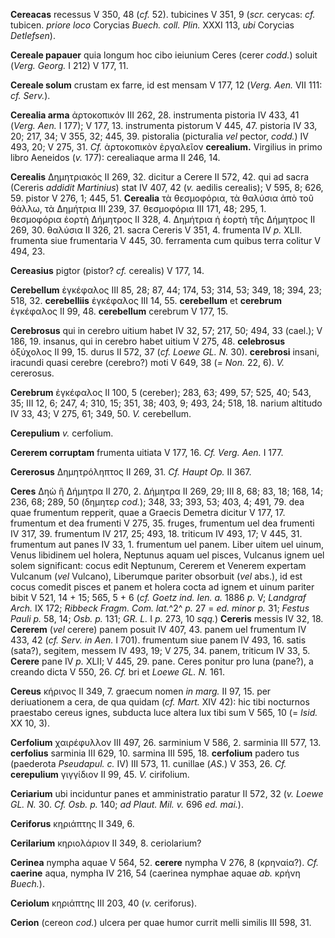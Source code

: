 **Cereacas** recessus V 350, 48 (*cf.* 52). tubicines V 351, 9 (*scr.*
cerycas: *cf.* tubicen. *priore loco* Corycias *Buech. coll. Plin.* XXXI
113, *ubi* Corycias *Detlefsen*).

**Cereale papauer** quia longum hoc cibo ieiunium Ceres (cerer *codd.*)
soluit (*Verg. Georg.* I 212) V 177, 11.

**Cereale solum** crustam ex farre, id est mensam V 177, 12 (*Verg.*
*Aen.* VII 111: *cf. Serv.*).

**Cerealia arma** ἀρτοκοπικόν III 262, 28. instrumenta pistoria IV 433,
41 (*Verg. Aen.* I 177); V 177, 13. instrumenta pistorum V 445, 47.
pistoria IV 33, 20; 217, 34; V 355, 32; 445, 39. pistoralia (picturalia
*vel* pector, *codd.*) IV 493, 20; V 275, 31. *Cf.* ἀρτοκοπικὸν
ἐργαλεῖον **cerealium.** Virgilius in primo libro Aeneidos (*v.* 177):
cerealiaque arma II 246, 14.

**Cerealis** Δημητριακὀς II 269, 32. dicitur a Cerere II 572, 42. qui ad
sacra (Cereris *addidit Martinius*) stat IV 407, 42 (*v.* aedilis
cerealis); V 595, 8; 626, 59. pistor V 276, 1; 445, 51. **Cerealia** τὰ
θεσμοφόρια, τὰ θαλύσια ἀπὸ τοῦ θάλλω, τὰ Δημήτρια III 239, 37.
θεσμοφόρια III 171, 48; 295, 1. θεσμοφόρια ἑορτὴ Δήμητρος II 328, 4.
Δημήτρια ἡ ἑορτὴ τῆς Δήμητρος II 269, 30. θαλύσια II 326, 21. sacra
Cereris V 351, 4. frumenta IV *p.* XLII. frumenta siue frumentaria V
445, 30. ferramenta cum quibus terra colitur V 494, 23.

**Cereasius** pigtor (pistor? *cf.* cerealis) V 177, 14.

**Cerebellum** ἐγκέφαλος III 85, 28; 87, 44; 174, 53; 314, 53; 349, 18;
394, 23; 518, 32. **cerebelliis** ἐγκέφαλος III 14, 55. **cerebellum**
et **cerebrum** ἐγκέφαλος II 99, 48. **cerebellum** cerebrum V 177, 15.

**Cerebrosus** qui in cerebro uitium habet IV 32, 57; 217, 50; 494, 33
(cael.); V 186, 19. insanus, qui in cerebro habet uitium V 275, 48.
**celebrosus** ὀξύχολος II 99, 15. durus II 572, 37 (*cf. Loewe GL.
N.* 30). **cerebrosi** insani, iracundi quasi cerebre (cerebro?) moti V
649, 38 (*= Non.* 22, 6). *V.* cererosus.

**Cerebrum** ἐγκέφαλος II 100, 5 (cereber); 283, 63; 499, 57; 525, 40;
543, 35; III 12, 6; 247, 4; 310, 15; 351, 38; 403, 9; 493, 24; 518, 18.
narium altitudo IV 33, 43; V 275, 61; 349, 50. *V.* cerebellum.

**Cerepulium** *v.* cerfolium.

**Cererem corruptam** frumenta uitiata V 177, 16. *Cf. Verg. Aen.* I
177.

**Cererosus** Δημητρόληπτος II 269, 31. *Cf. Haupt Op.* II 367.

**Ceres** Δηὼ ἢ Δήμητρα II 270, 2. Δήμητρα II 269, 29; III 8, 68; 83,
18; 168, 14; 236, 68; 289, 50 (δημητερ *cod.*); 348, 33; 393, 53; 403,
4; 491, 79. dea quae frumentum repperit, quae a Graecis Demetra dicitur
V 177, 17. frumentum et dea frumenti V 275, 35. fruges, frumentum uel
dea frumenti IV 317, 39. frumentum IV 217, 25; 493, 18. triticum IV 493,
17; V 445, 31. frumentum aut panes IV 33, 1. frumentum uel panem. Liber
uitem uel uinum, Venus libidinem uel holera, Neptunus aquam uel pisces,
Vulcanus ignem uel solem significant: cocus edit Neptunum, Cererem et
Venerem expertam Vulcanum (*vel* Vulcano), Liberumque pariter obsorbuit
(*vel* abs.), id est cocus comedit pisces et panem et holera cocta ad
ignem et uinum pariter bibit V 521, 14 + 15; 565, 5 + 6 (*cf. Goetz ind.
Ien. a.* 1886 *p.* V; *Landgraf Arch.* IX 172; *Ribbeck Fragm. Com.
lat.*^2^ *p.* 27 = *ed. minor p.* 31; *Festus Pauli p.* 58, 14; *Osb.
p.* 131; *GR. L.* I *p.* 273, 10 *sqq.*) **Cereris** messis IV 32, 18.
**Cererem** (*vel* cerere) panem posuit IV 407, 43. panem uel frumentum
IV 433, 42 (*cf. Serv. in Aen.* I 701). frumentum siue panem IV 493, 16.
satis (sata?), segitem, messem IV 493, 19; V 275, 34. panem, triticum IV
33, 5. **Cerere** pane IV *p.* XLII; V 445, 29. pane. Ceres ponitur pro
luna (pane?), a creando dicta V 550, 26. *Cf.* bri et *Loewe GL. N.*
161.

**Cereus** κήρινος II 349, 7. graecum nomen *in marg.* II 97, 15. per
deriuationem a cera, de qua quidam (*cf. Mart.* XIV 42): hic tibi
nocturnos praestabo cereus ignes, subducta luce altera lux tibi sum V
565, 10 (= *Isid.* XX 10, 3).

**Cerfolium** χαιρέφυλλον III 497, 26. sarminium V 586, 2. sarminia III
577, 13. **cerfolius** sarminia III 629, 10. sarmina III 595, 18.
**cerfolium** padero tus (paederota *Pseudapul. c.* IV) III 573, 11.
cunillae (*AS.*) V 353, 26. *Cf.* **cerepulium** γιγγίδιον II 99, 45.
*V.* cirifolium.

**Ceriarium** ubi inciduntur panes et amministratio paratur II 572, 32
(*v. Loewe GL. N.* 30. *Cf. Osb. p.* 140; *ad Plaut. Mil. v.* 696 *ed.
mai.*).

**Ceriforus** κηριάπτης II 349, 6.

**Cerilarium** κηριολάριον II 349, 8. ceriolarium?

**Cerinea** nympha aquae V 564, 52. **cerere** nympha V 276, 8
(κρηναία?). *Cf.* **caerine** aqua, nympha IV 216, 54 (caerinea nymphae
aquae *ab.* κρήνη *Buech.*).

**Ceriolum** κηριάπτης III 203, 40 (*v.* ceriforus).

**Cerion** (cereon *cod.*) ulcera per quae humor currit melli similis
III 598, 31.
